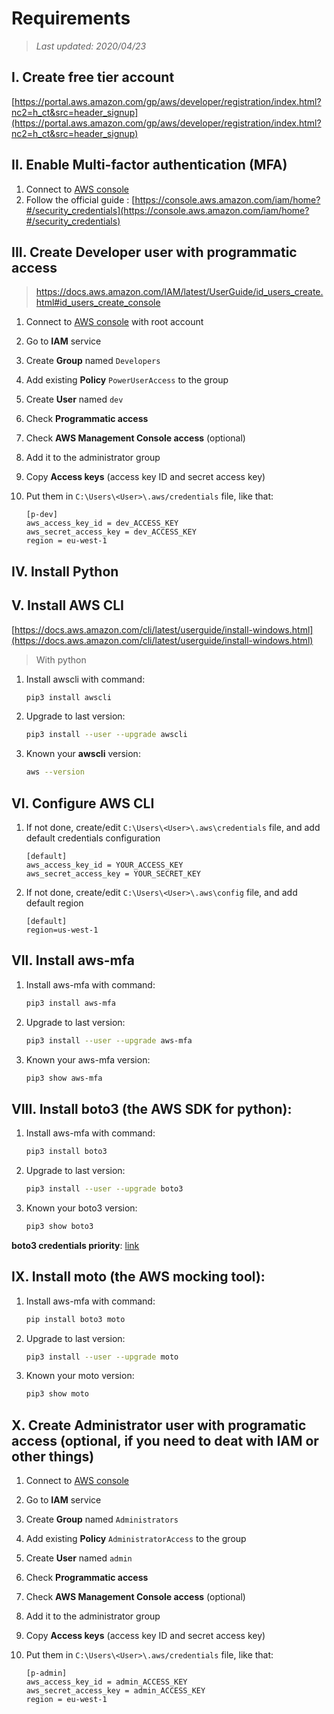 # Requirements

>*Last updated: 2020/04/23*

## I. Create free tier account

[https://portal.aws.amazon.com/gp/aws/developer/registration/index.html?nc2=h_ct&src=header_signup](https://portal.aws.amazon.com/gp/aws/developer/registration/index.html?nc2=h_ct&src=header_signup)

## II. Enable Multi-factor authentication (MFA)

1. Connect to [AWS console](https://aws.amazon.com/fr/console/)
2. Follow the official guide : [https://console.aws.amazon.com/iam/home?#/security_credentials](https://console.aws.amazon.com/iam/home?#/security_credentials)

## III. Create Developer user with programmatic access

> https://docs.aws.amazon.com/IAM/latest/UserGuide/id_users_create.html#id_users_create_console

1. Connect to [AWS console](https://aws.amazon.com/fr/console/) with root account
2. Go to **IAM** service
3. Create **Group** named `Developers`
4. Add existing **Policy** `PowerUserAccess` to the group
5. Create **User** named `dev`
6. Check **Programmatic access**
7. Check **AWS Management Console access** (optional)
8. Add it to the administrator group 
9. Copy **Access keys** (access key ID and secret access key)
10. Put them in `C:\Users\<User>\.aws/credentials` file, like that:

	```
	[p-dev]
	aws_access_key_id = dev_ACCESS_KEY
	aws_secret_access_key = dev_ACCESS_KEY
	region = eu-west-1
	```

## IV. Install **Python**

## V. Install **AWS CLI**
[https://docs.aws.amazon.com/cli/latest/userguide/install-windows.html](https://docs.aws.amazon.com/cli/latest/userguide/install-windows.html)

> With python

1. Install awscli with command:
	```sh
	pip3 install awscli
	```

2. Upgrade to last version:
	```sh
	pip3 install --user --upgrade awscli
	```

3. Known your **awscli** version:
	```sh
	aws --version
	```

## VI. Configure AWS CLI

1. If not done, create/edit `C:\Users\<User>\.aws\credentials` file, and add default credentials configuration
	```
	[default]
	aws_access_key_id = YOUR_ACCESS_KEY
	aws_secret_access_key = YOUR_SECRET_KEY
	```

2. If not done, create/edit `C:\Users\<User>\.aws\config` file, and add default region
	```
	[default]
	region=us-west-1
	```

## VII. Install **aws-mfa**

1. Install aws-mfa with command:
	```sh
	pip3 install aws-mfa
	```

2. Upgrade to last version:
	```sh
	pip3 install --user --upgrade aws-mfa
	```

3. Known your aws-mfa version:
	```sh
	pip3 show aws-mfa
	```

## VIII. Install **boto3** (the AWS SDK for python):

1. Install aws-mfa with command:
	```sh
	pip3 install boto3
	```

2. Upgrade to last version:
	```sh
	pip3 install --user --upgrade boto3
	```

3. Known your boto3 version:
	```sh
	pip3 show boto3
	```

**boto3 credentials priority**: [link](https://boto3.amazonaws.com/v1/documentation/api/latest/guide/configuration.html)


## IX. Install **moto** (the AWS mocking tool):

1. Install aws-mfa with command:
	```sh
	pip install boto3 moto
	```

2. Upgrade to last version:
	```sh
	pip3 install --user --upgrade moto
	```

3. Known your moto version:
	```sh
	pip3 show moto
	```

## X. Create Administrator user with programatic access (optional, if you need to deat with IAM or other things)

1. Connect to [AWS console](https://aws.amazon.com/fr/console/)
2. Go to **IAM** service
3. Create **Group** named `Administrators`
4. Add existing **Policy** `AdministratorAccess` to the group
5. Create **User** named `admin`
6. Check **Programmatic access**
7. Check **AWS Management Console access** (optional)
8. Add it to the administrator group 
9. Copy **Access keys** (access key ID and secret access key)
10. Put them in `C:\Users\<User>\.aws/credentials` file, like that:

	```
	[p-admin]
	aws_access_key_id = admin_ACCESS_KEY
	aws_secret_access_key = admin_ACCESS_KEY
	region = eu-west-1
	```